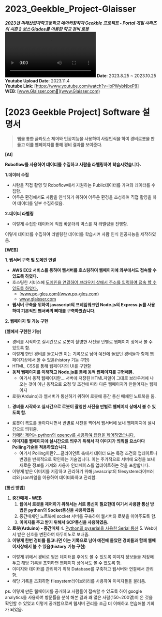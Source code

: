 <!-----



Conversion time: 0.327 seconds.


Using this Markdown file:

1. Paste this output into your source file.
2. See the notes and action items below regarding this conversion run.
3. Check the rendered output (headings, lists, code blocks, tables) for proper
   formatting and use a linkchecker before you publish this page.

Conversion notes:

* Docs to Markdown version 1.0β35
* Thu Jan 11 2024 04:07:34 GMT-0800 (PST)
* Source doc: [2023 Geekble Project] Software 설명서
----->
# 2023_Geekble_Project-Glaisser
***2023년 미래산업과학고등학교 메이커창작과 Geekble 프로젝트 - Portal 게임 시리즈의 시즌 2 보스 Glados를 이용한 학교 경비 로봇***<br>
<video src="https://github.com/hyun0810d/2023_Geekble_Project-Glaisser/assets/84117112/fdaa14c3-3bab-4185-89e1-f17258067645"></video>
**Date**: 2023.8.25 ~ 2023.10.25<br>
**Youtube Upload Date**: 2023.11.4<br>
**Youtube Link**: [https://www.youtube.com/watch?v=lbPWybNbxP8]<br>
**WEB**: [www.Glaisser.com🔗](www.Glaisser.com)<br>

<h1>[2023 Geekble Project] Software 설명서</h1>

><b>웹을 통한 글라도스 제어와 인공지능을 사용하여 사람인식을 하여 경비로봇을 만들고 이를 웹페이지를 통해 경비 결과를 보여준다.</b>

**[AI]**

**Roboflow를 사용하여 데이터를 수집하고 사람을 라벨링하여 학습시켰습니다.**

**1.데이터 수집**



* 사람을 직접 촬영 및 Roboflow에서 지원하는 Public데이터를 가져와 데이터를 수집함.
* 어두운 환경에서도 사람을 인식하기 위하여 어두운 환경을 조성하여 직접 촬영을 하여 데이터를 일부 수집하였음.

**2.데이터 라벨링**



* 이렇게 수집한 데이터에 직접 바운더리 박스를 쳐 라벨링을 진행함.

이렇게 데이터를 수집하여 라벨링한 데이터를 학습시켜 사람 인식 인공지능을 제작하였음.

**[WEB]**

**1. 웹서버 구축 및 도메인 연결**



* **AWS EC2 서비스를 통하여 웹서버를 호스팅하여 웹페이지에 외부에서도 접속할 수 있도록 하였다.**
* 호스팅한 서비스에 <span style="text-decoration:underline;">도메인을 연결하여 브라우저 상에서 주소를 입력하여 접속 할 수 있도록 하였다.</span>
    * [www.po-glos.com](www.po-glos.com)
    * www.glaisser.com
* **웹서버 구축을 위하여 javascript의 프레임워크인 Node.js의 Express.js를 사용하여 기본적인 웹서버의 뼈대를 구축하였습니다.**

**2. 웹페이지 및 기능 구현**

**[웹에서 구현한 기능]**



* 경비를 시작하고 실시간으로 로봇이 촬영한 사진을 반별로 웹페이지 상에서 볼 수 있도록 함.
* 이렇게 한번 경비를 돌고나면 이는 기록으로 남아 예전에 돌았던 경비들과 함께 웹페이지상에서 볼 수 있음(history  기능 구현)
* HTML, CSS를 통해 웹페이지의 UI를 구현함
* **동적 웹페이지를 이해하고 Node.js를 통해 동적 웹페이지를 구현해봄.**
    * 여기서 동적 웹페이지란….서버에 저장된 HTML파일이 그대로 브라우저에 나오는 것이 아닌 동적으로 요청 및 조건에 따라 다른 웹페이지가 만들어지는 웹페이지
* 로봇(Arduino)과 웹서버가 통신하기 위하여 로봇에 중간 통신 매체인 노트북을 둠.
1. **경비를 시작하고 실시간으로 로봇이 촬영한 사진을 반별로 웹페이지 상에서 볼 수 있도록 함.**
* 로봇이 복도를 돌아다니면서 반별로 사진을 찍어서 웹서버에 보내 웹페이지에 실시간으로 띄워줌.
* <span style="text-decoration:underline;">카메라 제어는 python의 opencv를 사용하여 웹캠을 제어하였습니다.</span>
* **이미지를 웹페이지에 실시간으로 띄우기 위해서 각 이미지가 띄워질 요소마다 Polling기술을 적용하였습니다.**
    * 여기서 Polling이란?....클라이언트 측에서 데이터 또는 특정 조건의 업데이트나 변경을 반복적으로 확인하는 기술입니다. 이는 주기적으로 서버에 요청을 보내 새로운 정보를 가져와 사용자 인터페이스를 업데이트하는 것을 포함합니다. 
* 이렇게 받은 이미지를 저장하고 관리하기 위해 javascript의 filesystem라이브러리와 json파일을 이용하여 데이터화하고 관리함.

**[통신 방법]**



1. **중간매체 - WEB**
    1. **웹에서 로봇을 제어하기 위해서는 서로 통신이 필요한데 여기서 사용한 통신  방법은 python의 Socket통신을 사용하였음**
    2. 중간매체인 노트북에 socket 서버를 구축하여 웹서버와 로봇을 이어주도록 함.
    3. **이미지를 주고 받기 위해서 SCP통신을 사용하였음.**
2. **로봇(Arduino) - 중간매체**
    4. <span style="text-decoration:underline;">Python의 pyserial을 사용한 Serial 통신</span>
    5. Web에서 받은 신호를 변환하여 아두이노로 보내줌.
2. **이렇게 한번 경비를 돌고나면 이는 기록으로 남아 예전에 돌았던 경비들과 함께 웹페이지상에서 볼 수 있음(history  기능 구현)**
* 이렇게 위에서 경비로 얻은 데이터를 후에도 볼 수 있도록 이미지 정보들을 저장해 두고 해당 기록을 조회하면 웹페이지 상에서도 볼 수 있도록 함.
* 이미지와 데이터를 관리하기 위해 Database를 구축하고 웹서버와 연결해서 관리함.
* 해당 기록을 조회하면 filesystem라이브러리를 사용하여 이미지들을 불러옴.

ps. 이렇게 만든 웹페이지를 공개하고 사람들이 접속할 수 있도록 하여 google analytics를 사용하여 방문률을 분석 해본 결과 꽤 많은 사람(150~200명)이 온 것을 확인할 수 있었고 이렇게 공개함으로써 웹서버 관리를 조금 더 이해하고 연습해볼 기회가 되었음.

